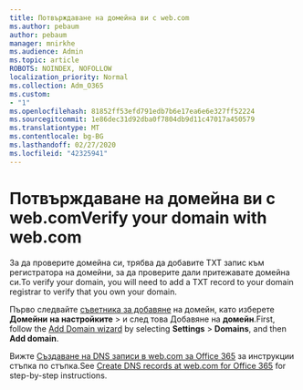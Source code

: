 ```yaml
---
title: Потвърждаване на домейна ви с web.com
ms.author: pebaum
author: pebaum
manager: mnirkhe
ms.audience: Admin
ms.topic: article
ROBOTS: NOINDEX, NOFOLLOW
localization_priority: Normal
ms.collection: Adm_O365
ms.custom:
- "1"
ms.openlocfilehash: 81852ff53efd791edb7b6e17ea6e6e327ff52224
ms.sourcegitcommit: 1e86dec31d92dba0f7804db9d11c47017a450579
ms.translationtype: MT
ms.contentlocale: bg-BG
ms.lasthandoff: 02/27/2020
ms.locfileid: "42325941"
---
```

# <a name="verify-your-domain-with-webcom"></a><span data-ttu-id="0d7c2-102">Потвърждаване на домейна ви с web.com</span><span class="sxs-lookup"><span data-stu-id="0d7c2-102">Verify your domain with web.com</span></span>

<span data-ttu-id="0d7c2-103">За да проверите домейна си, трябва да добавите TXT запис към регистратора на домейни, за да проверите дали притежавате домейна си.</span><span class="sxs-lookup"><span data-stu-id="0d7c2-103">To verify your domain, you will need to add a TXT record to your domain registrar to verify that you own your domain.</span></span> 

<span data-ttu-id="0d7c2-104">Първо следвайте [съветника за добавяне](https://portal.office.com/adminportal/home#/Domains) на домейн, като изберете **Домейни** **на настройките** \> и след това Добавяне на **домейн**.</span><span class="sxs-lookup"><span data-stu-id="0d7c2-104">First, follow the [Add Domain wizard](https://portal.office.com/adminportal/home#/Domains) by selecting **Settings** \> **Domains**, and then **Add domain**.</span></span>
  
<span data-ttu-id="0d7c2-105">Вижте [Създаване на DNS записи в web.com за Office 365](https://docs.microsoft.com/microsoft-365/admin/dns/create-dns-records-at-web-com) за инструкции стъпка по стъпка.</span><span class="sxs-lookup"><span data-stu-id="0d7c2-105">See [Create DNS records at web.com for Office 365](https://docs.microsoft.com/microsoft-365/admin/dns/create-dns-records-at-web-com) for step-by-step instructions.</span></span>